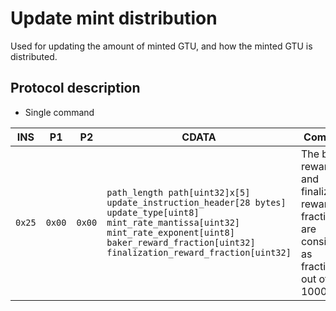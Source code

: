 # Update mint distribution

Used for updating the amount of minted GTU, and how the minted GTU is distributed.

## Protocol description

* Single command

INS | P1 | P2 | CDATA | Comment |
|----|--------|-----|-------------|----|
| `0x25` | `0x00` | `0x00` | `path_length path[uint32]x[5] update_instruction_header[28 bytes] update_type[uint8] mint_rate_mantissa[uint32] mint_rate_exponent[uint8] baker_reward_fraction[uint32] finalization_reward_fraction[uint32]` | The baker reward and finalization reward fractions are considered as fractions out of 100000. |
